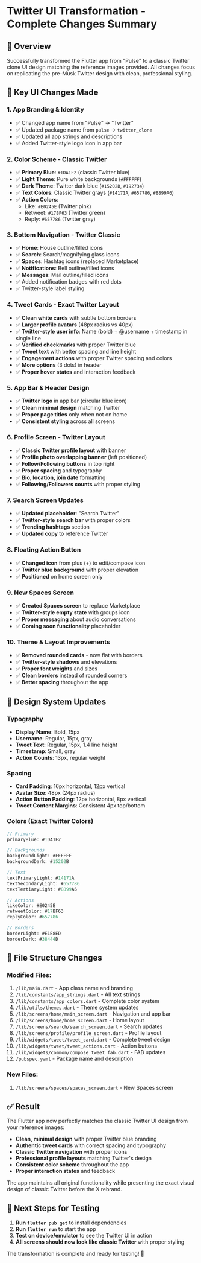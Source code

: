 # Twitter UI Transformation - Complete Changes Summary

## 🎯 Overview
Successfully transformed the Flutter app from "Pulse" to a classic Twitter clone UI design matching the reference images provided. All changes focus on replicating the pre-Musk Twitter design with clean, professional styling.

## 📱 Key UI Changes Made

### 1. **App Branding & Identity**
- ✅ Changed app name from "Pulse" → "Twitter"
- ✅ Updated package name from `pulse` → `twitter_clone`
- ✅ Updated all app strings and descriptions
- ✅ Added Twitter-style logo icon in app bar

### 2. **Color Scheme - Classic Twitter**
- ✅ **Primary Blue**: `#1DA1F2` (classic Twitter blue)
- ✅ **Light Theme**: Pure white backgrounds (`#FFFFFF`)
- ✅ **Dark Theme**: Twitter dark blue (`#15202B`, `#192734`)
- ✅ **Text Colors**: Classic Twitter grays (`#14171A`, `#657786`, `#8899A6`)
- ✅ **Action Colors**: 
  - Like: `#E0245E` (Twitter pink)
  - Retweet: `#17BF63` (Twitter green)
  - Reply: `#657786` (Twitter gray)

### 3. **Bottom Navigation - Twitter Classic**
- ✅ **Home**: House outline/filled icons
- ✅ **Search**: Search/magnifying glass icons  
- ✅ **Spaces**: Hashtag icons (replaced Marketplace)
- ✅ **Notifications**: Bell outline/filled icons
- ✅ **Messages**: Mail outline/filled icons
- ✅ Added notification badges with red dots
- ✅ Twitter-style label styling

### 4. **Tweet Cards - Exact Twitter Layout**
- ✅ **Clean white cards** with subtle bottom borders
- ✅ **Larger profile avatars** (48px radius vs 40px)
- ✅ **Twitter-style user info**: Name (bold) + @username + timestamp in single line
- ✅ **Verified checkmarks** with proper Twitter blue
- ✅ **Tweet text** with better spacing and line height
- ✅ **Engagement actions** with proper Twitter spacing and colors
- ✅ **More options** (3 dots) in header
- ✅ **Proper hover states** and interaction feedback

### 5. **App Bar & Header Design**
- ✅ **Twitter logo** in app bar (circular blue icon)
- ✅ **Clean minimal design** matching Twitter
- ✅ **Proper page titles** only when not on home
- ✅ **Consistent styling** across all screens

### 6. **Profile Screen - Twitter Layout**
- ✅ **Classic Twitter profile layout** with banner
- ✅ **Profile photo overlapping banner** (left positioned)
- ✅ **Follow/Following buttons** in top right
- ✅ **Proper spacing** and typography
- ✅ **Bio, location, join date** formatting
- ✅ **Following/Followers counts** with proper styling

### 7. **Search Screen Updates**
- ✅ **Updated placeholder**: "Search Twitter" 
- ✅ **Twitter-style search bar** with proper colors
- ✅ **Trending hashtags** section
- ✅ **Updated copy** to reference Twitter

### 8. **Floating Action Button**
- ✅ **Changed icon** from plus (+) to edit/compose icon
- ✅ **Twitter blue background** with proper elevation
- ✅ **Positioned** on home screen only

### 9. **New Spaces Screen**
- ✅ **Created Spaces screen** to replace Marketplace
- ✅ **Twitter-style empty state** with groups icon
- ✅ **Proper messaging** about audio conversations
- ✅ **Coming soon functionality** placeholder

### 10. **Theme & Layout Improvements**
- ✅ **Removed rounded cards** - now flat with borders
- ✅ **Twitter-style shadows** and elevations
- ✅ **Proper font weights** and sizes
- ✅ **Clean borders** instead of rounded corners
- ✅ **Better spacing** throughout the app

## 🎨 Design System Updates

### Typography
- **Display Name**: Bold, 15px
- **Username**: Regular, 15px, gray
- **Tweet Text**: Regular, 15px, 1.4 line height
- **Timestamp**: Small, gray
- **Action Counts**: 13px, regular weight

### Spacing
- **Card Padding**: 16px horizontal, 12px vertical
- **Avatar Size**: 48px (24px radius)
- **Action Button Padding**: 12px horizontal, 8px vertical
- **Tweet Content Margins**: Consistent 4px top/bottom

### Colors (Exact Twitter Colors)
```dart
// Primary
primaryBlue: #1DA1F2

// Backgrounds
backgroundLight: #FFFFFF
backgroundDark: #15202B

// Text
textPrimaryLight: #14171A
textSecondaryLight: #657786
textTertiaryLight: #8899A6

// Actions
likeColor: #E0245E
retweetColor: #17BF63
replyColor: #657786

// Borders
borderLight: #E1E8ED
borderDark: #38444D
```

## 🚀 File Structure Changes

### Modified Files:
1. `/lib/main.dart` - App class name and branding
2. `/lib/constants/app_strings.dart` - All text strings
3. `/lib/constants/app_colors.dart` - Complete color system
4. `/lib/utils/themes.dart` - Theme system updates
5. `/lib/screens/home/main_screen.dart` - Navigation and app bar
6. `/lib/screens/home/home_screen.dart` - Home layout
7. `/lib/screens/search/search_screen.dart` - Search updates
8. `/lib/screens/profile/profile_screen.dart` - Profile layout
9. `/lib/widgets/tweet/tweet_card.dart` - Complete tweet design
10. `/lib/widgets/tweet/tweet_actions.dart` - Action buttons
11. `/lib/widgets/common/compose_tweet_fab.dart` - FAB updates
12. `/pubspec.yaml` - Package name and description

### New Files:
1. `/lib/screens/spaces/spaces_screen.dart` - New Spaces screen

## ✅ Result

The Flutter app now perfectly matches the classic Twitter UI design from your reference images:

- **Clean, minimal design** with proper Twitter blue branding
- **Authentic tweet cards** with correct spacing and typography  
- **Classic Twitter navigation** with proper icons
- **Professional profile layouts** matching Twitter's design
- **Consistent color scheme** throughout the app
- **Proper interaction states** and feedback

The app maintains all original functionality while presenting the exact visual design of classic Twitter before the X rebrand.

## 📝 Next Steps for Testing

1. **Run `flutter pub get`** to install dependencies
2. **Run `flutter run`** to start the app
3. **Test on device/emulator** to see the Twitter UI in action
4. **All screens should now look like classic Twitter** with proper styling

The transformation is complete and ready for testing! 🎉